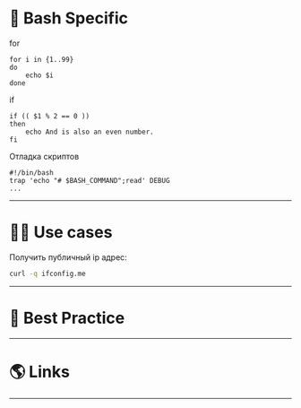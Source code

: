 # 🐚 Bash Specific

for

```shell
for i in {1..99}
do
	echo $i
done
```

if

```shell
if (( $1 % 2 == 0 ))
then
	echo And is also an even number.
fi
```

Отладка скриптов

```shell
#!/bin/bash
trap 'echo "# $BASH_COMMAND";read' DEBUG
...
```

---

# 🤹‍♀️ Use cases

Получить публичный ip адрес:

```bash
curl -q ifconfig.me
```

---

# 🥇 Best Practice

---

# 🌎 Links

---

